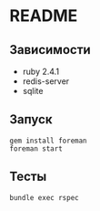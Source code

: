 # README

## Зависимости
* ruby 2.4.1
* redis-server
* sqlite

## Запуск
```
gem install foreman
foreman start
```

## Тесты
`bundle exec rspec`
